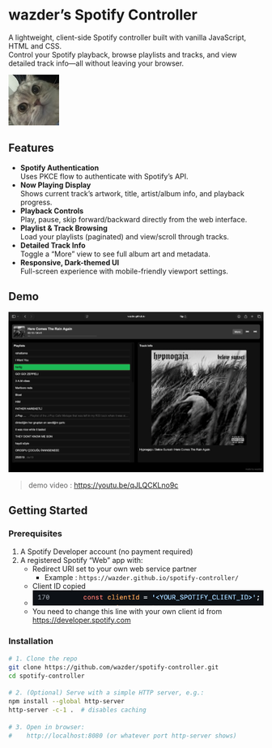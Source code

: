 # wazder’s Spotify Controller

A lightweight, client-side Spotify controller built with vanilla JavaScript, HTML and CSS.  
Control your Spotify playback, browse playlists and tracks, and view detailed track info—all without leaving your browser.

![Project Logo](images/logo.png)

## Features

- **Spotify Authentication**  
  Uses PKCE flow to authenticate with Spotify’s API.
- **Now Playing Display**  
  Shows current track’s artwork, title, artist/album info, and playback progress.
- **Playback Controls**  
  Play, pause, skip forward/backward directly from the web interface.
- **Playlist & Track Browsing**  
  Load your playlists (paginated) and view/scroll through tracks.
- **Detailed Track Info**  
  Toggle a “More” view to see full album art and metadata.
- **Responsive, Dark-themed UI**  
  Full-screen experience with mobile-friendly viewport settings.

## Demo
![Screenshot6](images/Screenshot6.png)
> demo video : https://youtu.be/qJLQCKLno9c

## Getting Started

### Prerequisites

1. A Spotify Developer account (no payment required)  
3. A registered Spotify “Web” app with:
   - Redirect URI set to your own web service partner
     - Example : `https://wazder.github.io/spotify-controller/`
   - Client ID copied
   - ![warning](images/warning.png)
    - You need to change this line with your own client id from https://developer.spotify.com

### Installation

```bash
# 1. Clone the repo
git clone https://github.com/wazder/spotify-controller.git
cd spotify-controller

# 2. (Optional) Serve with a simple HTTP server, e.g.:
npm install --global http-server
http-server -c-1 .  # disables caching

# 3. Open in browser:
#    http://localhost:8080 (or whatever port http-server shows)
